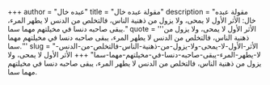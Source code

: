 +++
author = "عبده خال"
title = "مقولة عبده خال"
description = "مقولة عبده خال: الأثر الأول لا يمحى، ولا يزول من ذهنية الناس، فالتخلص من الدنس لا يطهر المرء، يبقى صاحبه دنسا في مخيلتهم مهما سما."
quote = '''الأثر الأول لا يمحى، ولا يزول من ذهنية الناس، فالتخلص من الدنس لا يطهر المرء، يبقى صاحبه دنسا في مخيلتهم مهما سما.'''
slug = "الأثر-الأول-لا-يمحى-ولا-يزول-من-ذهنية-الناس-فالتخلص-من-الدنس-لا-يطهر-المرء-يبقى-صاحبه-دنسا-في-مخيلتهم-مهما-سما"
+++
الأثر الأول لا يمحى، ولا يزول من ذهنية الناس، فالتخلص من الدنس لا يطهر المرء، يبقى صاحبه دنسا في مخيلتهم مهما سما.
